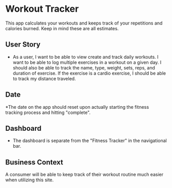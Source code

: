 # Workout Tracker

This app calculates your workouts and keeps track of your repetitions and calories burned. Keep in mind these are all estimates.

## User Story

* As a user, I want to be able to view create and track daily workouts. I want to be able to log multiple exercises in a workout on a given day. I should also be able to track the name, type, weight, sets, reps, and duration of exercise. If the exercise is a cardio exercise, I should be able to track my distance traveled.

## Date

*The date on the app should reset upon actually starting the fitness tracking process and hitting "complete".

## Dashboard

* The dashboard is separate from the "Fitness Tracker" in the navigational bar.

## Business Context

A consumer will be able to keep track of their workout routine much easier when utilizing this site.
